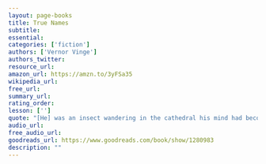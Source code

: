 ```yaml
---
layout: page-books
title: True Names
subtitle: 
essential: 
categories: ['fiction']
authors: ['Vernor Vinge']
authors_twitter: 
resource_url: 
amazon_url: https://amzn.to/3yFSa35
wikipedia_url: 
free_url: 
summary_url: 
rating_order: 
lesson: ['']
quote: "[He] was an insect wandering in the cathedral his mind had become."
audio_url: 
free_audio_url: 
goodreads_url: https://www.goodreads.com/book/show/1280983
description: ""
---
```

